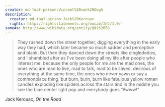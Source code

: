 ```yaml
---
creator: md-foaf-person:Vincent%20van%20Gogh
description:
  creator: md-foaf-person:Jack%20Kerouac
  rights: http://rightsstatements.org/vocab/InC/1.0/
sameAs: http://www.wikidata.org/entity/Q9162658
---
```


> They rushed down the street together, digging everything in the early way they had, which later became so much sadder and perceptive and blank. But then they danced down the streets like dingledodies, and I shambled after as I've been doing all my life after people who interest me, because the only people for me are the mad ones, the ones who are mad to live, mad to talk, mad to be saved, desirous of everything at the same time, the ones who never yawn or say a commonplace thing, but burn, burn, burn like fabulous yellow roman candles exploding like spiders across the stars and in the middle you see the blue center light pop and everybody goes "Awww!"

Jack Kerouac, _On the Road_
